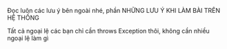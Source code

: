 Đọc luôn các lưu ý bên ngoài nhé, phần NHỮNG LƯU Ý KHI LÀM BÀI TRÊN HỆ THỐNG

Tất cả ngoại lệ các bạn chỉ cần throws Exception thôi, không cần nhiều ngoại lệ làm gì
